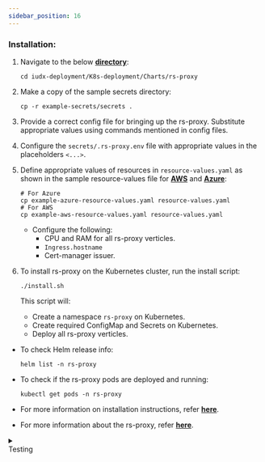 ```yaml
---
sidebar_position: 16
---
```


### Installation:

1. Navigate to the below **[directory](https://github.com/datakaveri/iudx-deployment/tree/5.0.0/K8s-deployment/Charts/rs-proxy)**: 
    ```
    cd iudx-deployment/K8s-deployment/Charts/rs-proxy
    ```

2. Make a copy of the sample secrets directory:
    ```
    cp -r example-secrets/secrets .
    ```

3. Provide a correct config file for bringing up the rs-proxy. Substitute appropriate values using commands mentioned in config files.

4. Configure the `secrets/.rs-proxy.env` file with appropriate values in the placeholders `<...>`.

5. Define appropriate values of resources in `resource-values.yaml` as shown in the sample resource-values file for **[AWS](https://github.com/datakaveri/iudx-deployment/blob/5.0.0/K8s-deployment/Charts/rs-proxy/example-aws-resource-values.yaml)** and **[Azure](https://github.com/datakaveri/iudx-deployment/blob/5.0.0/K8s-deployment/Charts/rs-proxy/example-azure-resource-values.yaml)**:

    ```
    # For Azure
    cp example-azure-resource-values.yaml resource-values.yaml
    # For AWS
    cp example-aws-resource-values.yaml resource-values.yaml
    ```

    - Configure the following:
      - CPU and RAM for all rs-proxy verticles.
      - `Ingress.hostname` 
      - Cert-manager issuer.

6. To install rs-proxy on the Kubernetes cluster, run the install script:
    ```
    ./install.sh
    ```

    This script will:
    - Create a namespace `rs-proxy` on Kubernetes.
    - Create required ConfigMap and Secrets on Kubernetes.
    - Deploy all rs-proxy verticles.

- To check Helm release info:
    ```
    helm list -n rs-proxy
    ```

- To check if the rs-proxy pods are deployed and running:
    ```
    kubectl get pods -n rs-proxy
    ```

- For more information on installation instructions, refer **[here](https://github.com/datakaveri/iudx-deployment/tree/5.0.0/K8s-deployment/Charts/rs-proxy#introduction)**.
- For more information about the rs-proxy, refer **[here](https://github.com/datakaveri/iudx-rs-proxy/tree/5.0.0#iudx-resource-proxy-server)**.

<details>
<summary><div class="style">Testing</div></summary>

- rs-proxy API documentation can be accessed from `https://<rs-proxy-hostname>/apis`.
- Check the logs of all pods in `rs-proxy` namespace; there should not be any error log. If any errors are present, address them as specified/indicated by the log:
    ```
    kubectl logs -f -n rs-proxy <rs-proxy-pod-name>
    ```

</details>
